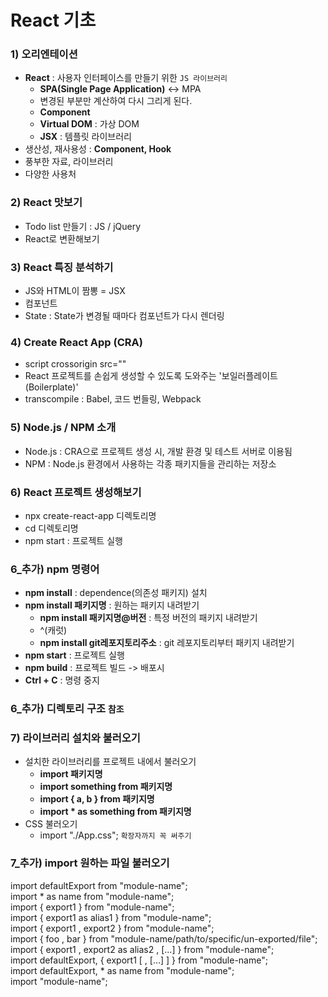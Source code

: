 # React 기초
### 1) 오리엔테이션
- <b>React</b> : 사용자 인터페이스를 만들기 위한 `JS 라이브러리` 
  - <b>SPA(Single Page Application)</b> <-> MPA
  - 변경된 부분만 계산하여 다시 그리게 된다.
  - <b>Component</b> 
  - <b>Virtual DOM</b> : 가상 DOM
  - <b>JSX</b> : 템플릿 라이브러리
- 생산성, 재사용성 : <b>Component, Hook</b>
- 풍부한 자료, 라이브러리
- 다양한 사용처

### 2) React 맛보기
- Todo list 만들기 : JS / jQuery
- React로 변환해보기

### 3) React 특징 분석하기
- JS와 HTML이 짬뽕 = JSX
- 컴포넌트
- State : State가 변경될 때마다 컴포넌트가 다시 렌더링

### 4) Create React App (CRA)
- script crossorigin src=""
- React 프로젝트를 손쉽게 생성할 수 있도록 도와주는 '보일러플레이트(Boilerplate)'
- transcompile : Babel, 코드 번들링, Webpack

### 5) Node.js / NPM 소개
- Node.js : CRA으로 프로젝트 생성 시, 개발 환경 및 테스트 서버로 이용됨
- NPM : Node.js 환경에서 사용하는 각종 패키지들을 관리하는 저장소

### 6) React 프로젝트 생성해보기
- npx create-react-app 디렉토리명
- cd 디렉토리명
- npm start : 프로젝트 실행
  
### 6_추가) npm 명령어
- <b>npm install</b> : dependence(의존성 패키지) 설치
- <b>npm install 패키지명</b> : 원하는 패키지 내려받기
  - <b>npm install 패키지명@버전</b> : 특정 버전의 패키지 내려받기
  - ^(캐럿)
  - <b>npm install git레포지토리주소</b> : git 레포지토리부터 패키지 내려받기
- <b>npm start</b> : 프로젝트 실행
- <b>npm build</b> : 프로젝트 빌드 -> 배포시
- <b>Ctrl + C</b> : 명령 중지

### 6_추가) 디렉토리 구조 `참조`

### 7) 라이브러리 설치와 불러오기
- 설치한 라이브러리를 프로젝트 내에서 불러오기
  - <b>import 패키지명</b>
  - <b>import something from 패키지명</b>
  - <b>import { a, b } from 패키지명</b>
  - <b>import * as something from 패키지명</b>
- CSS 불러오기
  - import "./App.css"; `확장자까지 꼭 써주기`

### 7_추가) import 원하는 파일 불러오기
import defaultExport from "module-name";<br>
import * as name from "module-name";<br>
import { export1 } from "module-name";<br>
import { export1 as alias1 } from "module-name";<br>
import { export1 , export2 } from "module-name";<br>
import { foo , bar } from "module-name/path/to/specific/un-exported/file";<br>
import { export1 , export2 as alias2 , [...] } from "module-name";<br>
import defaultExport, { export1 [ , [...] ] } from "module-name";<br>
import defaultExport, * as name from "module-name";<br>
import "module-name";<br>